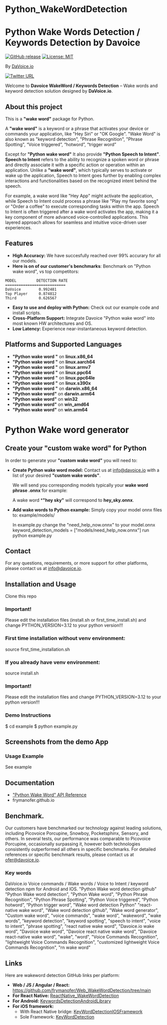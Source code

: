 # Python_WakeWordDetection
# Python Wake Words Detection / Keywords Detection by Davoice

[![GitHub release](https://img.shields.io/github/release/frymanofer/KeyWordDetectionIOSFramework.svg)](https://github.com/frymanofer/KeyWordDetectionIOSFramework/releases)
[![License: MIT](https://img.shields.io/badge/License-MIT-yellow.svg)](https://opensource.org/licenses/MIT)

By [DaVoice.io](https://davoice.io)

[![Twitter URL](https://img.shields.io/twitter/url?style=social&url=https%3A%2F%2Ftwitter.com%2FDaVoiceAI)](https://twitter.com/DaVoiceAI)

Welcome to **Davoice WakeWord / Keywords Detection** – Wake words and keyword detection solution designed by **DaVoice.io**.

## About this project

This is a **"wake word"** package for Python. 

A **"wake word"** is a keyword or a phrase that activates your device or commands your application, like "Hey Siri" or "OK Google". "Wake Word" is also known as "keyword detection", "Phrase Recognition", "Phrase Spotting", “Voice triggered”, “hotword”, “trigger word”

Except for **"Python wake word"** It also provide **"Python Speech to Intent"**. **Speech to Intent** refers to the ability to recognize a spoken word or phrase
and directly associate it with a specific action or operation within an application. Unlike a **"wake word"**, which typically serves to activate or wake up the application,
Speech to Intent goes further by enabling complex interactions and functionalities based on the recognized intent behind the speech.

For example, a wake word like "Hey App" might activate the application, while Speech
to Intent could process a phrase like "Play my favorite song" or "Order a coffee" to
execute corresponding tasks within the app.
Speech to Intent is often triggered after a wake word activates the app, making it a key
component of more advanced voice-controlled applications. This layered approach allows for
seamless and intuitive voice-driven user experiences.

## Features

- **High Accuracy:** We have succesfully reached over 99% accurary for all our models.
- **Here is on of our customer's benchmarks**:
Benchmark on "Python wake word", vs top competitors:
```
MODEL         DETECTION RATE
===========================
DaVoice        0.992481
Top Player     0.874812
Third          0.626567
```
- **Easy to use and deploy with Python:** Check out our example code and install scripts.
- **Cross-Platform Support:** Integrate Davoice "Python wake word" into most known HW architectures and OS.
- **Low Latency:** Experience near-instantaneous keyword detection.

## Platforms and Supported Languages

- **"Python wake word "** on **linux.x86_64**
- **"Python wake word "** on **linux.aarch64**
- **"Python wake word "** on **linux.armv7**
- **"Python wake word "** on **linux.ppc64**
- **"Python wake word "** on **linux.ppc64le**
- **"Python wake word "** on **linux.s390x**
- **"Python wake word "** on **darwin.x86_64**
- **"Python wake word"** on **darwin.arm64**
- **"Python wake word"** on **win32**
- **"Python wake word"** on **win_amd64**
- **"Python wake word"** on **win.arm64**

# Python Wake word generator

## Create your "custom wake word" for Python

In order to generate your **"custom wake word"** you will need to:

- **Create Python wake word model:**
    Contact us at info@davoice.io with a list of your desired **"custom wake words"**.

    We will send you corresponding models typically your **wake word phrase .onnx** for example:

    A wake word ***"hey sky"** will correspond to **hey_sky.onnx**.

- **Add wake words to Python example:**
    Simply copy your model onnx files to:
    example/models/

    In example.py change the "need_help_now.onnx" to your model.onnx
    keyword_detection_models = ["models/need_help_now.onnx"]
    run python example.py

## Contact

For any questions, requirements, or more support for other platforms, please contact us at info@davoice.io.

## Installation and Usage

Clone this repo

### Important! 
Please edit the installation files (install.sh or first_time_install.sh) and change PYTHON_VERSION=3.12 to your python version!!!

### First time installation without venv environment:
source first_time_installation.sh

### If you already have venv environment:
source install.sh

### Important! 
Please edit the installation files and change PYTHON_VERSION=3.12 to your python version!!!

### Demo Instructions

$ cd example
$ python example.py

## Screenshots from the demo App

### Usage Example
See example

## Documentation
- ["Python Wake Word" API Reference](docs/python_wake_word.md)
- frymanofer.github.io

## Benchmark.

Our customers have benchmarked our technology against leading solutions, including Picovoice Porcupine, Snowboy, Pocketsphinx, Sensory, and others. 
In several tests, our performance was comparable to Picovoice Porcupine, occasionally surpassing it, however both technologies consistently outperformed all others in specific benchmarks. 
For detailed references or specific benchmark results, please contact us at ofer@davoice.io.

### Key words

DaVoice.io Voice commands / Wake words / Voice to Intent / keyword detection npm for Android and IOS.
"Python Wake word detection github"
"Python Wake word detection",
"Python Wake word",
"Python Phrase Recognition",
 "Python Phrase Spotting",
 “Python  Voice triggered”,
 “Python  hotword”,
 “Python trigger word”,
"Wake word detection Python"
"react-native wake word",
"Wake word detection github",
"Wake word generator",
"Custom wake word",
"voice commands",
"wake word",
"wakeword",
"wake words",
"keyword detection",
"keyword spotting",
"speech to intent",
"voice to intent",
"phrase spotting",
"react native wake word",
"Davoice.io wake word",
"Davoice wake word",
"Davoice react native wake word",
"Davoice react-native wake word",
"wake",
"word",
"Voice Commands Recognition",
"lightweight Voice Commands Recognition",
"customized lightweight Voice Commands Recognition",
"rn wake word"

## Links

Here are wakeword detection GitHub links per platform:

- **Web / JS / Angular / React:** https://github.com/frymanofer/Web_WakeWordDetection/tree/main
- **For React Native:** [ReactNative_WakeWordDetection](https://github.com/frymanofer/ReactNative_WakeWordDetection)
- **For Android:** [KeywordsDetectionAndroidLibrary](https://github.com/frymanofer/KeywordsDetectionAndroidLibrary)
- **For iOS framework:** 
  - With React Native bridge: [KeyWordDetectionIOSFramework](https://github.com/frymanofer/KeyWordDetectionIOSFramework)
  - Sole Framework: [KeyWordDetection](https://github.com/frymanofer/KeyWordDetection)
